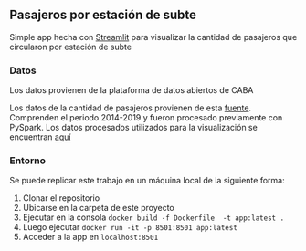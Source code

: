 ## Pasajeros por estación de subte

Simple app hecha con [Streamlit](https://www.streamlit.io/) para visualizar la cantidad de pasajeros que circularon por estación de subte

### Datos

Los datos provienen de la plataforma de datos abiertos de CABA

Los datos de la cantidad de pasajeros provienen de esta [fuente](https://data.buenosaires.gob.ar/dataset/subte-viajes-molinetes). Comprenden el periodo 2014-2019 y fueron procesado previamente con PySpark. Los datos procesados utilizados para la visualización se encuentran [aquí](https://gdostorage.blob.core.windows.net/gcontainer/molinetes.gzip) 

### Entorno

Se puede replicar este trabajo en un máquina local de la siguiente forma:

1. Clonar el repositorio
2. Ubicarse en la carpeta de este proyecto
3. Ejecutar en la consola `docker build -f Dockerfile  -t app:latest .`
4. Luego ejecutar `docker run -it -p 8501:8501 app:latest`
5. Acceder a la app en `localhost:8501`
